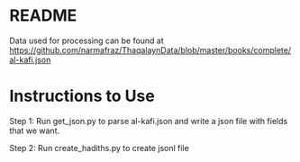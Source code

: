# README
Data used for processing can be found at https://github.com/narmafraz/ThaqalaynData/blob/master/books/complete/al-kafi.json

# Instructions to Use
Step 1: Run get_json.py to parse al-kafi.json and write a json file with fields that we want.

Step 2: Run create_hadiths.py to create jsonl file
